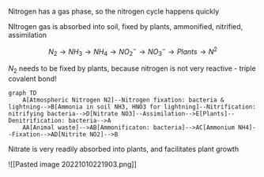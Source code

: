 Nitrogen has a gas phase, so the nitrogen cycle happens quickly

NItrogen gas is absorbed into soil, fixed by plants, ammonified, nitrified, assimilation

$$N_2 \rightarrow NH_3 \rightarrow NH_4 \rightarrow NO_2^- \rightarrow NO_3^- \rightarrow Plants \rightarrow N^2$$

$N_2$ needs to be fixed by plants, because nitrogen is not very reactive - triple covalent bond!


```mermaid
graph TD
	A[Atmospheric Nitrogen N2]--Nitrogen fixation: bacteria & lightning-->B[Ammonia in soil NH3, HNO3 for lightning]--Nitrification: nitrifying bacteria-->D[Nitrate NO3]--Assimilation-->E[Plants]--Denitrification: bacteria-->A
	AA[Animal waste]-->AB[Ammonificaton: bacteria]-->AC[Ammonium NH4]--Fixation-->AD[Nitrite NO2]-->B
```

Nitrate is very readily absorbed into plants, and facilitates plant growth

![[Pasted image 20221010221903.png]]